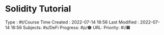 # Solidity Tutorial
Type : #t/Course
Time Created : 2022-07-14 16:56
Last Modified : 2022-07-14 16:56
Subjects: #s/DeFi 
Progress: #p/🟠 
URL: 
Priority: #i/🟧 
